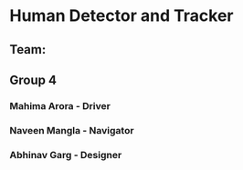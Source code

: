 # Human Detector and Tracker 
## Team:
## Group 4

### Mahima Arora - Driver
### Naveen Mangla - Navigator
### Abhinav Garg - Designer
